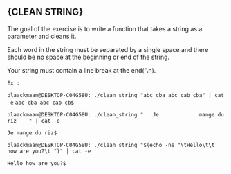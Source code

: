## {CLEAN STRING}

The goal of the exercise is to write a function that takes a string as a parameter and cleans it.

Each word in the string must be separated by a single space and there should be no space at the beginning or end of the string.

Your string must contain a line break at the end('\n).

`Ex :`

`blaackmaan@DESKTOP-C04G58U: ./clean_string "abc cba abc cab cba" | cat -e`
`abc cba abc cab cb$`

`blaackmaan@DESKTOP-C04G58U: ./clean_string "   Je             mange du      riz    " | cat -e`

`Je mange du riz$`

`blaackmaan@DESKTOP-C04G58U: ./clean_string "$(echo -ne "\tHello\t\t how are you?\t ")" | cat -e`

`Hello how are you?$`

